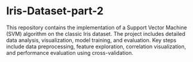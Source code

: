 # Iris-Dataset-part-2
This repository contains the implementation of a Support Vector Machine (SVM) algorithm on the classic Iris dataset. The project includes detailed data analysis, visualization, model training, and evaluation. Key steps include data preprocessing, feature exploration, correlation visualization, and performance evaluation using cross-validation.
